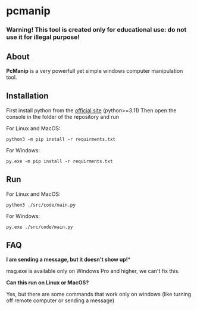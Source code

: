 # pcmanip
### Warning! This tool is created only for educational use: do not use it for illegal purpose!
## About
**PcManip** is a very powerfull yet simple windows computer manipulation tool.
## Installation

First install python from the [official site](python.org) (python>=3.11)
Then open the console in the folder of the repository and run

For Linux and MacOS:

`python3 -m pip install -r requirments.txt`

For Windows:

`py.exe -m pip install -r requirments.txt`

## Run
For Linux and MacOS:

`python3 ./src/code/main.py`

For Windows:

`py.exe ./src/code/main.py`

## FAQ
**I am sending a message, but it doesn't show up!***

msg.exe is available only on Windows Pro and higher, we can't fix this.


**Can this run on Linux or MacOS?**

Yes, but there are some commands that work only on windows (like turning off remote computer or sending a message)